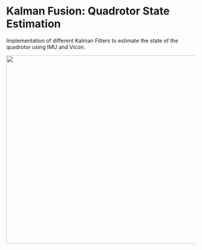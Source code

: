 # Kalman Fusion: Quadrotor State Estimation
Implementation of different Kalman Filters to estimate the state of the quadrotor using IMU and Vicon.

<p align = 'center'><img src ='assets/KLT_tracker_ORB.gif' width="1000" height="500" ></p> 
